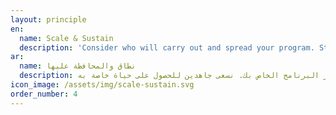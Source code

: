 ```yaml
---
layout: principle
en:
  name: Scale & Sustain
  description: 'Consider who will carry out and spread your program. Strive for it to have a life of its own.'
ar: 
  name: نطاق والمحافظة عليها 
  description: النظر في من سيقوم بتنفيذ ونشر البرنامج الخاص بك. نسعى جاهدين للحصول على حياة خاصة به.
icon_image: /assets/img/scale-sustain.svg
order_number: 4
---
```


